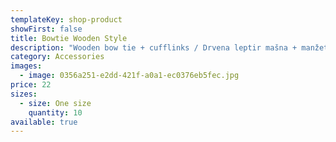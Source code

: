 ```yaml
---
templateKey: shop-product
showFirst: false
title: Bowtie Wooden Style
description: "Wooden bow tie + cufflinks / Drvena leptir mašna + manžetne. "
category: Accessories
images:
  - image: 0356a251-e2dd-421f-a0a1-ec0376eb5fec.jpg
price: 22
sizes:
  - size: One size
    quantity: 10
available: true
---
```

